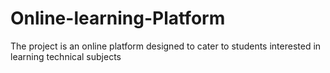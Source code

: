 # Online-learning-Platform
The project is an online platform designed to cater to students interested in learning technical subjects
